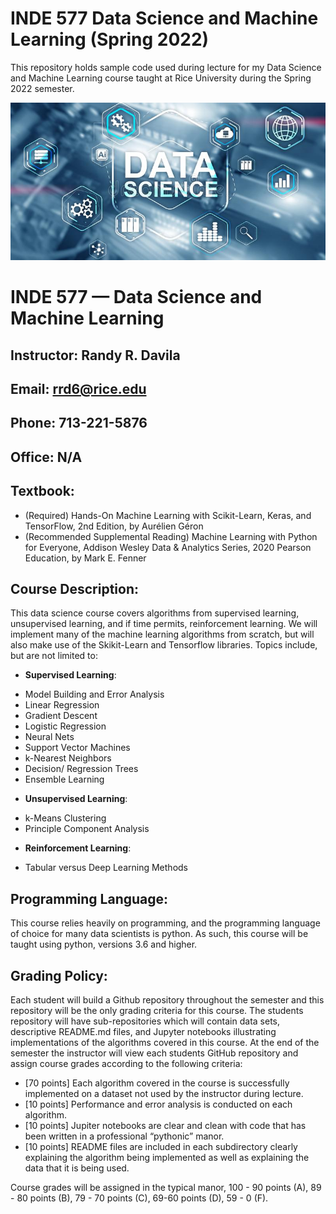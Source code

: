 # INDE 577 Data Science and Machine Learning (Spring 2022)

This repository holds sample code used during lecture for my Data Science and Machine Learning course taught at Rice University during the Spring 2022 semester. 

![image](root_image.jpeg)

# INDE 577 — Data Science and Machine Learning

## Instructor: Randy R. Davila

## Email: rrd6@rice.edu

## Phone: 713-221-5876

## Office: N/A

## Textbook:
* (Required) Hands-On Machine Learning with Scikit-Learn, Keras, and TensorFlow, 2nd Edition, by Aurélien Géron
* (Recommended Supplemental Reading) Machine Learning with Python for Everyone, Addison Wesley Data & Analytics Series, 2020 Pearson Education, by Mark E. Fenner

## Course Description: 
This data science course covers algorithms from supervised learning, unsupervised learning, and if time permits, reinforcement learning. We will implement many of the machine learning algorithms from scratch, but will also make use of the Skikit-Learn and Tensorflow libraries. Topics include, but are not limited to:

* **Supervised Learning**:
- Model Building and Error Analysis
- Linear Regression
- Gradient Descent
- Logistic Regression
- Neural Nets
- Support Vector Machines
- k-Nearest Neighbors
- Decision/ Regression Trees
- Ensemble Learning

* **Unsupervised Learning**:
- k-Means Clustering
- Principle Component Analysis

* **Reinforcement Learning**:
- Tabular versus Deep Learning Methods
 

## Programming Language: 
This course relies heavily on programming, and the programming language of choice for many data scientists is python. As such, this course will be taught using  python, versions 3.6 and higher.

## Grading Policy: 
Each student will build a Github repository throughout the semester and this repository will be the only grading criteria for this course. The students repository will have sub-repositories which will contain data sets, descriptive README.md files, and Jupyter notebooks illustrating implementations of the algorithms covered in this course. At the end of the semester the instructor will view each students GitHub repository and assign course grades according to the following criteria:

* [70 points] Each algorithm covered in the course is successfully implemented on a dataset not used by the instructor during lecture.
* [10 points] Performance and error analysis is conducted on each algorithm.
* [10 points] Jupiter notebooks are clear and clean with code that has been written in a professional “pythonic” manor.
* [10 points] README files are included in each subdirectory clearly explaining the algorithm being implemented as well as explaining the data that it is being used.

Course grades will be assigned in the typical manor,  100 - 90 points (A), 89 - 80 points (B), 79 - 70 points (C), 69-60 points (D), 59 - 0 (F).
 